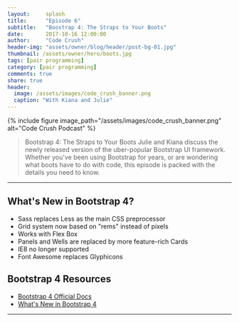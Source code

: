 ```yaml
---
layout:     splash
title:      "Episode 6"
subtitle:   "Boostrap 4: The Straps to Your Boots"
date:       2017-10-16 12:00:00
author:     "Code Crush"
header-img: "assets/owner/blog/header/post-bg-01.jpg"
thumbnail: /assets/owner/hero/boots.jpg
tags: [pair programming]
category: [pair programming]
comments: true
share: true
header:
  image: /assets/images/code_crush_banner.png
  caption: "With Kiana and Julie"
---
```

{% include figure image_path="/assets/images/code_crush_banner.png" alt="Code Crush Podcast" %}

>Bootstrap 4: The Straps to Your Boots
Julie and Kiana discuss the newly released version of the uber-popular Bootstrap UI framework.
Whether you've been using Bootstrap for years, or are wondering what boots have to do with code, this episode is packed with the details you need to know.

---
## What's New in Bootstrap 4?
* Sass replaces Less as the main CSS preprocessor
* Grid system now based on "rems" instead of pixels
* Works with Flex Box
* Panels and Wells are replaced by more feature-rich Cards
* IE8 no longer supported
* Font Awesome replaces Glyphicons


## Bootstrap 4 Resources

* [Bootstrap 4 Official Docs](http://getbootstrap.com/docs/4.0/getting-started/download/)
* [What's New in Bootstrap 4](https://scotch.io/bar-talk/whats-new-in-bootstrap-4)

___
